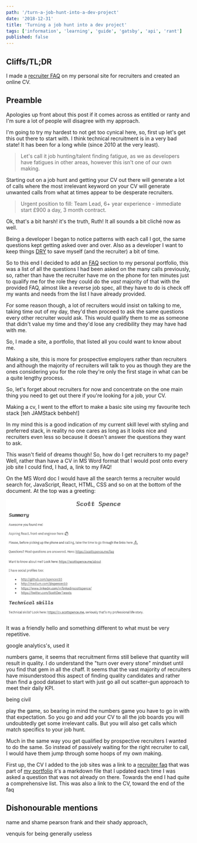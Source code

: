 ```yaml
---
path: '/turn-a-job-hunt-into-a-dev-project'
date: '2018-12-31'
title: 'Turning a job hunt into a dev project'
tags: ['information', 'learning', 'guide', 'gatsby', 'api', 'rant']
published: false
---
```


## Cliffs/TL;DR

I made a [recruiter FAQ] on my personal site for recruiters and
created an online CV.

## Preamble

Apologies up front about this post if it comes across as entitled or
ranty and I'm sure a lot of people will disagree with my approach.

I'm going to try my hardest to not get too cynical here, so, first up
let's get this out there to start with. I think technical recruitment
is in a very bad state! It has been for a long while (since 2010 at
the very least).

> Let's call it job hunting/talent finding fatigue, as we as
> developers have fatigues in other areas, however this isn't one of
> our own making.

Starting out on a job hunt and getting your CV out there will generate
a lot of calls where the most irrelevant keyword on your CV will
generate unwanted calls from what at times appear to be desperate
recruiters.

> Urgent position to fill: Team Lead, 6+ year experience - immediate
> start £900 a day, 3 month contract.

Ok, that's a bit harsh! it's the truth, Ruth! It all sounds a bit
cliché now as well.

Being a developer I began to notice patterns with each call I got, the
same questions kept getting asked over and over. Also as a developer I
want to keep things [DRY] to save myself (and the recruiter) a bit of
time.

So to this end I decided to add an [FAQ] section to my personal
portfolio, this was a list of all the questions I had been asked on
the many calls previously, so, rather than have the recruiter have me
on the phone for ten minutes just to qualify me for the role they
could do the _vast_ majority of that with the provided FAQ, almost
like a reverse job spec, all they have to do is check off my wants and
needs from the list I have already provided.

For some reason though, a lot of recruiters would insist on talking to
me, taking time out of my day, they'd then proceed to ask the same
questions every other recruiter would ask. This would qualify them to
me as someone that didn't value my time and they'd lose any
credibility they may have had with me.

So, I made a site, a portfolio, that listed all you could want to know
about me.

Making a site, this is more for prospective employers rather than
recruiters and although the majority of recruiters will talk to you as
though they are the ones considering you for the role they're only the
first stage in what can be a quite lengthy process.

So, let's forget about recruiters for now and concentrate on the one
main thing you need to get out there if you're looking for a job, your
CV.

Making a cv, I went to the effort to make a basic site using my
favourite tech stack [teh JAMStack behbeh!]

In my mind this is a good indication of my current skill level with
styling and preferred stack, in reality no one cares as long as it
looks nice and recruiters even less so because it doesn't answer the
questions they want to ask.

This wasn't field of dreams though! So, how do I get recruiters to my
page? Well, rather than have a CV in MS Word format that I would post
onto every job site I could find, I had, a, link to my FAQ!

On the MS Word doc I would have all the search terms a recruiter would
search for, JavaScript, React, HTML, CSS and so on at the bottom of
the document. At the top was a greeting:

![jobsite-cv](./jobsite-cv.jpg)

It was a friendly hello and something different to what must be very
repetitive.

google analytics's, used it

numbers game, it seems that recruitment firms still believe that
quantity will result in quality. I do understand the "turn over every
stone" mindset until you find that gem in all the chaff. It seems that
the vast majority of recruiters have misunderstood this aspect of
finding quality candidates and rather than find a good dataset to
start with just go all out scatter-gun approach to meet their daily
KPI.

being civil

play the game, so bearing in mind the numbers game you have to go in
with that expectation. So you go and add your CV to all the job boards
you will undoubtedly get some irrelevant calls. But you will also get
calls which match specifics to your job hunt.

Much in the same way you get qualified by prospective recruiters I
wanted to do the same. So instead of passively waiting for the right
recruiter to call, I would have them jump through some hoops of my own
making.

First up, the CV I added to the job sites was a link to a [recruiter
faq] that was part of [my portfolio] it's a markdown file that I
updated each time I was asked a question that was not already on
there. Towards the end I had quite a comprehensive list. This was also
a link to the CV, toward the end of the faq

## Dishonourable mentions

name and shame pearson frank and their shady approach,

venquis for being generally useless

<!-- Links -->

[json resume schema]: https://jsonresume.org/schema/
[bot]:
  https://dev.to/whokilledkevin/how-i-created-a-bot-that-talked-to-recruiters-for-me-54n5
[poll]:
  https://dev.to/whokilledkevin/8-things-i-hate-in-recruitment-letters-8ke
[dry]: https://en.wikipedia.org/wiki/Don%27t_repeat_yourself
[my portfolio]: https://scottspence.me
[recruiter faq]: https://scottspence.me/faq
[faq]: https://scottspence.me/faq
